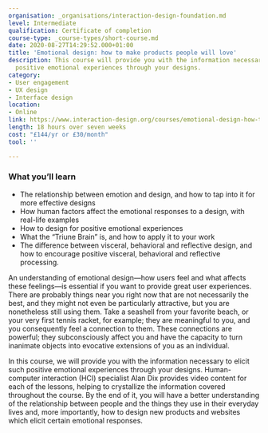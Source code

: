 ```yaml
---
organisation: _organisations/interaction-design-foundation.md
level: Intermediate
qualification: Certificate of completion
course-type: _course-types/short-course.md
date: 2020-08-27T14:29:52.000+01:00
title: 'Emotional design: how to make products people will love'
description: This course will provide you with the information necessary to elicit
  positive emotional experiences through your designs.
category:
- User engagement
- UX design
- Interface design
location:
- Online
link: https://www.interaction-design.org/courses/emotional-design-how-to-make-products-people-will-love
length: 18 hours over seven weeks
cost: "£144/yr or £30/month"
tool: ''

---
```

### What you’ll learn

* The relationship between emotion and design, and how to tap into it for more effective designs
* How human factors affect the emotional responses to a design, with real-life examples
* How to design for positive emotional experiences
* What the “Triune Brain” is, and how to apply it to your work
* The difference between visceral, behavioral and reflective design, and how to encourage positive visceral, behavioral and reflective processing.

An understanding of emotional design—how users feel and what affects these feelings—is essential if you want to provide great user experiences. There are probably things near you right now that are not necessarily the best, and they might not even be particularly attractive, but you are nonetheless still using them. Take a seashell from your favorite beach, or your very first tennis racket, for example; they are meaningful to you, and you consequently feel a connection to them. These connections are powerful; they subconsciously affect you and have the capacity to turn inanimate objects into evocative extensions of you as an individual.

In this course, we will provide you with the information necessary to elicit such positive emotional experiences through your designs. Human-computer interaction (HCI) specialist Alan Dix provides video content for each of the lessons, helping to crystallize the information covered throughout the course. By the end of it, you will have a better understanding of the relationship between people and the things they use in their everyday lives and, more importantly, how to design new products and websites which elicit certain emotional responses.